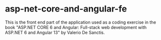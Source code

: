 # asp-net-core-and-angular-fe

This is the front end part of the application used as a coding exercise in the book "ASP.NET CORE 6 and Angular: Full-stack web development with ASP.NET 6 and Angular 13" by Valerio De Sanctis.
